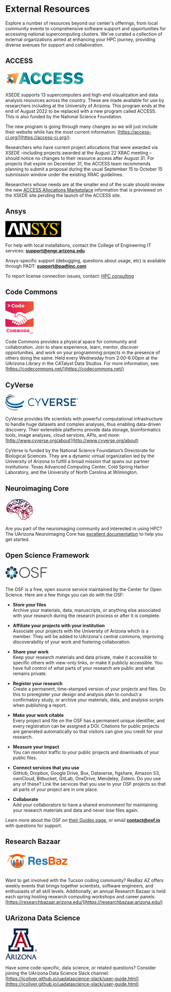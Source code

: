 # External Resources

Explore a number of resources beyond our center's offerings, from local community events to comprehensive software support and opportunities for accessing national supercomputing clusters. We've curated a collection of external organizations aimed at enhancing your HPC journey, providing diverse avenues for support and collaboration.

## ACCESS
<img src="images/access_ci.jpg" style="height:50px;"> 

XSEDE supports 13 supercomputers and high-end visualization and data analysis resources across the country.  These are made available for use by researchers including at the University of Arizona. This program ends at the end of August 2022 to be replaced with a new program called ACCESS. This is also funded by the National Science Foundation.

The new program is going through many changes so we will just include their website while has the most current information:
[https://access-ci.org/](https://access-ci.org/).

Researchers who have current project allocations that were awarded via XSEDE –including projects awarded at the August 22 XRAC meeting – should notice no changes to their resource access after August 31. For projects that expire on December 31, the ACCESS team recommends planning to submit a proposal during the usual September 15 to October 15 submission window under the existing XRAC guidelines.

Researchers whose needs are at the smaller end of the scale should review the new [ACCESS Allocations Marketplace](https://allocations.access-ci.org/) information that is previewed on the XSEDE site pending the launch of the ACCESS site.

## Ansys
<img src="images/Ansys_logo.jpg" style="height:50px;"> 

For help with local installations, contact the College of Engineering IT services: **support@engr.arizona.edu**

Ansys-specific support (debugging, questions about usage, etc) is available through PADT: **support@padtinc.com**

To report license connection issues, contact: [HPC consulting](../consulting_services/)

## Code Commons

<img src="images/codecommons.png" style="height:100px;"> 

Code Commons provides a physical space for community and collaboration. Join to share experience, learn, mentor, discover opportunities, and work on your programming projects in the presence of others doing the same. Held every Wednesday from 2:00-6:00pm at the UArizona Library in the CATalyst Data Studios. For more information, see: [https://codecommons.net/](https://codecommons.net/)


## CyVerse
<img src="images/cyverse.png" style="height:50px;"> 

CyVerse provides life scientists with powerful computational infrastructure to handle huge datasets and complex analyses, thus enabling data-driven discovery. Their extensible platforms provide data storage, bioinformatics tools, image analyses, cloud services, APIs, and more: [http://www.cyverse.org/about](http://www.cyverse.org/about)

CyVerse is funded by the National Science Foundation’s Directorate for Biological Sciences. They are a dynamic virtual organization led by the University of Arizona to fulfill a broad mission that spans our partner institutions: Texas Advanced Computing Center, Cold Spring Harbor Laboratory, and the University of North Carolina at Wilmington.

## Neuroimaging Core
<img src="images/neuro.png" style="height:70px;"> 

Are you part of the neuroimaging community and interested in using HPC? The UArizona Neuroimaging Core has [excellent documentation](https://neuroimaging-core-docs.readthedocs.io/en/latest/pages/hpc.html) to help you get started.

## Open Science Framework
<img src="images/osf_black.png" style="height:50px;"> 

The OSF is a free, open source service maintained by the Center for Open Science. Here are a few things you can do with the OSF:

* **Store your files**<br>Archive your materials, data, manuscripts, or anything else associated with your research during the research process or after it is complete.
     
* **Affiliate your projects with your institution**<br>Associate your projects with the University of Arizona which is a member. They will be added to UArizona's central commons, improving discoverability of your work and fostering collaboration.
    
* **Share your work**<br>Keep your research materials and data private, make it accessible to specific others with view-only links, or make it publicly accessible. You have full control of what parts of your research are public and what remains private.
     
* **Register your research**<br>Create a permanent, time-stamped version of your projects and files. Do this to preregister your design and analysis plan to conduct a confirmatory study, or archive your materials, data, and analysis scripts when publishing a report.

* **Make your work citable**<br>Every project and file on the OSF has a permanent unique identifier, and every registration can be assigned a DOI. Citations for public projects are generated automatically so that visitors can give you credit for your research.
     
* **Measure your impact**<br>You can monitor traffic to your public projects and downloads of your public files.

* **Connect services that you use**<br>GitHub, Dropbox, Google Drive, Box, Dataverse, figshare, Amazon S3, ownCloud, Bitbucket, GitLab, OneDrive, Mendeley, Zotero. Do you use any of these? Link the services that you use to your OSF projects so that all parts of your project are in one place.

* **Collaborate**<br>Add your collaborators to have a shared environment for maintaining your research materials and data and never lose files again.

Learn more about the OSF on [their Guides page](https://u667348.ct.sendgrid.net/wf/click?upn=U4gX3m3oa9CY2ry-2Fo5TozPNvkMOkmYoOrWh2m1jA2ow-3D_Y-2F7PAE-2Bo3zy3D5O8IBik1WIv7UL1wrNfRgxzmpff9wgGLue-2BOpT7p-2FREKyanxA-2FWHXSuh-2Bsk-2BHpnTSLAhKI2t0czL4aaV-2B4GIf0xJc9CJoP1BAXxy3-2FSVhxpHet6FtiDEBdKIrdIHerBuxISAgFGptdLBR5sTr71U0eyI6ZUTmiwNn6VRwJxvfRcKqgixnCqOaqnoRMcvVcvl8EpbwUFpeqVWFQ3nHnt0KoDzmwu-2BGQ-3D), or email **contact@osf.io** with questions for support.

## Research Bazaar 
<img src="images/ResBaz_transparent_cropped.png" style="height:65px;"> 

Want to get involved with the Tucson coding community? ResBaz AZ offers weekly events that brings together scientists, software engineers, and enthusiasts of all skill levels. Additionally, an annual Research Bazaar is held each spring hosting research computing workshops and career panels: [https://researchbazaar.arizona.edu/](https://researchbazaar.arizona.edu/)

## UArizona Data Science
<img src="images/university_A.png" style="height:100px;"> 

Have some code-specific, data science, or related questions? Consider joining the UArizona Data Science Slack channel: [https://jcoliver.github.io/uadatascience-slack/user-guide.html](https://jcoliver.github.io/uadatascience-slack/user-guide.html)

